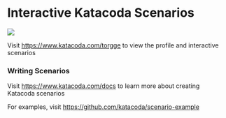 # Interactive Katacoda Scenarios

[![](http://shields.katacoda.com/katacoda/torgge/count.svg)](https://www.katacoda.com/torgge "Get your profile on Katacoda.com")

Visit https://www.katacoda.com/torgge to view the profile and interactive scenarios

### Writing Scenarios
Visit https://www.katacoda.com/docs to learn more about creating Katacoda scenarios

For examples, visit https://github.com/katacoda/scenario-example
